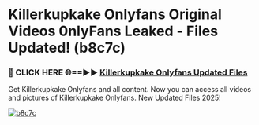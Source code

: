 # Killerkupkake Onlyfans Original Videos 0nlyFans Leaked - Files Updated! (b8c7c)

<h3>🔴 CLICK HERE 🌐==►► <a href="https://tinyurl.com/2m67pmp6" rel="nofollow">Killerkupkake Onlyfans Updated Files</a></h3>

Get Killerkupkake Onlyfans and all content. Now you can access all videos and pictures of Killerkupkake Onlyfans. New Updated Files 2025!

[![b8c7c](https://i.imgur.com/H4QAA4z.gif)](https://tinyurl.com/2m67pmp6)
